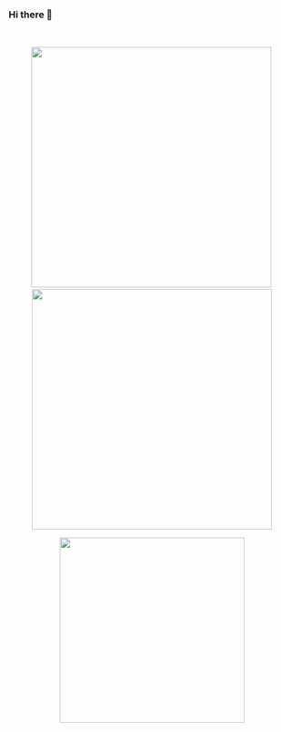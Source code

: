 ### Hi there 👋
  <br/>
<p align="center">
<img width=422 src="https://github-readme-stats.vercel.app/api?username=moussaddak&show_icons=true&count_private=true&theme=react">&#8198;
<img width=422 src="https://github-readme-streak-stats.herokuapp.com/?user=moussaddak&theme=react">
 </p>

  <div align=center>
    <a href="https://github.com/moussaddak/github-readme-stats">
      <img width=325 align="center" src="https://github-readme-stats.vercel.app/api/top-langs/?username=moussaddak&hide=c%23,powershell,Mathematica,Ruby,Objective-C,Objective-C%2b%2b,Cuda&title_color=61dafb&text_color=ffffff&icon_color=61dafb&bg_color=20232a&langs_count=8&layout=compact&border_color=61dafb&hide_border=true" />
    </a>
  </div>
<!--
**Moussaddak/Moussaddak** is a ✨ _special_ ✨ repository because its `README.md` (this file) appears on your GitHub profile.

Here are some ideas to get you started:

- 🔭 I’m currently working on ...
- 🌱 I’m currently learning ...
- 👯 I’m looking to collaborate on ...
- 🤔 I’m looking for help with ...
- 💬 Ask me about ...
- 📫 How to reach me: ...
- 😄 Pronouns: ...
- ⚡ Fun fact: ...
-->
